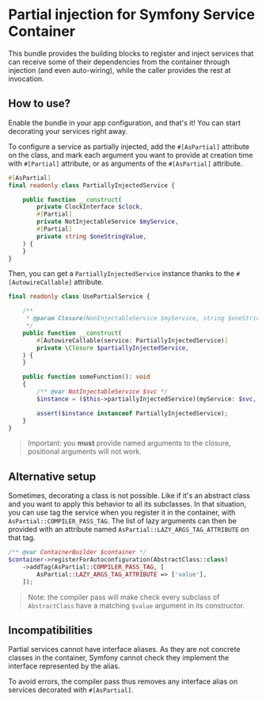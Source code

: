 # Partial injection for Symfony Service Container

This bundle provides the building blocks to register and inject services that can receive some of their dependencies
from the container through injection (and even auto-wiring), while the caller provides the rest at invocation.

## How to use?

Enable the bundle in your app configuration, and that's it! You can start decorating your services right away.

To configure a service as partially injected, add the `#[AsPartial]` attribute on the class, and mark each argument
you want to provide at creation time with `#[Partial]` attribute, or as arguments of the `#[AsPartial]` attribute.

```php
#[AsPartial]
final readonly class PartiallyInjectedService {

    public function __construct(
        private ClockInterface $clock,
        #[Partial]
        private NotInjectableService $myService,
        #[Partial]
        private string $oneStringValue,
    ) {
    }
}
```

Then, you can get a `PartiallyInjectedService` instance thanks to the `#[AutowireCallable]` attribute.

```php
final readonly class UsePartialService {

    /**
     * @param Closure(NonInjectableService $myService, string $oneStringValue): PartiallyInjectedService $partiallyInjectedService
     */
    public function __construct(
        #[AutowireCallable(service: PartiallyInjectedService)]
        private \Closure $partiallyInjectedService,
    ) {
    }

    public function someFunction(): void
    {
        /** @var NotInjectableService $svc */
        $instance = ($this->partiallyInjectedService)(myService: $svc, oneStringValue: 'foo');

        assert($instance instanceof PartiallyInjectedService);
    }
}
```

> Important: you **must** provide named arguments to the closure, positional arguments will not work.

## Alternative setup

Sometimes, decorating a class is not possible. Like if it's an abstract class and you want to apply this behavior to all
its subclasses. In that situation, you can use tag the service when you register it in the container, with
`AsPartial::COMPILER_PASS_TAG`. The list of lazy arguments can then be provided with an attribute named
`AsPartial::LAZY_ARGS_TAG_ATTRIBUTE` on that tag.

```php
/** @var ContainerBuilder $container */
$container->registerForAutoconfiguration(AbstractClass::class)
    ->addTag(AsPartial::COMPILER_PASS_TAG, [
        AsPartial::LAZY_ARGS_TAG_ATTRIBUTE => ['value'],
    ]);
```

> Note: the compiler pass will make check every subclass of `AbstractClass` have a matching `$value` argument in its
> constructor.

## Incompatibilities

Partial services cannot have interface aliases. As they are not concrete classes in the container, Symfony cannot check
they implement the interface represented by the alias.

To avoid errors, the compiler pass thus removes any interface alias on services decorated with `#[AsPartial]`.
